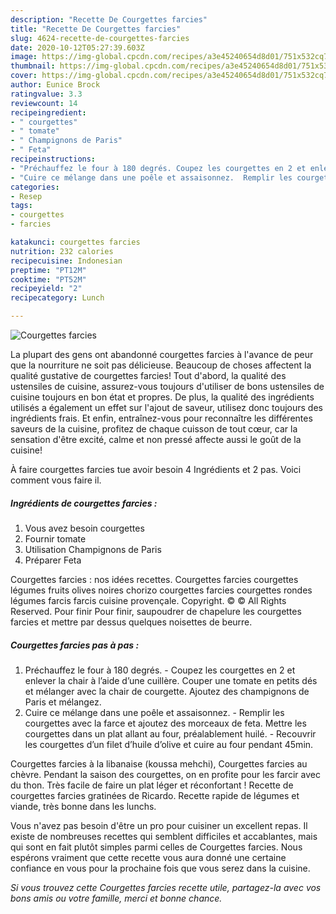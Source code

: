 ```yaml
---
description: "Recette De Courgettes farcies"
title: "Recette De Courgettes farcies"
slug: 4624-recette-de-courgettes-farcies
date: 2020-10-12T05:27:39.603Z
image: https://img-global.cpcdn.com/recipes/a3e45240654d8d01/751x532cq70/courgettes-farcies-photo-principale-de-la-recette.jpg
thumbnail: https://img-global.cpcdn.com/recipes/a3e45240654d8d01/751x532cq70/courgettes-farcies-photo-principale-de-la-recette.jpg
cover: https://img-global.cpcdn.com/recipes/a3e45240654d8d01/751x532cq70/courgettes-farcies-photo-principale-de-la-recette.jpg
author: Eunice Brock
ratingvalue: 3.3
reviewcount: 14
recipeingredient:
- " courgettes"
- " tomate"
- " Champignons de Paris"
- " Feta"
recipeinstructions:
- "Préchauffez le four à 180 degrés. Coupez les courgettes en 2 et enlever la chair à l’aide d’une cuillère. Couper une tomate en petits dés et mélanger avec la chair de courgette. Ajoutez des champignons de Paris et mélangez."
- "Cuire ce mélange dans une poêle et assaisonnez.  Remplir les courgettes avec la farce et ajoutez des morceaux de feta. Mettre les courgettes dans un plat allant au four, préalablement huilé.  Recouvrir les courgettes d’un filet d’huile d’olive et cuire au four pendant 45min."
categories:
- Resep
tags:
- courgettes
- farcies

katakunci: courgettes farcies 
nutrition: 232 calories
recipecuisine: Indonesian
preptime: "PT12M"
cooktime: "PT52M"
recipeyield: "2"
recipecategory: Lunch

---
```



![Courgettes farcies](https://img-global.cpcdn.com/recipes/a3e45240654d8d01/751x532cq70/courgettes-farcies-photo-principale-de-la-recette.jpg)

La plupart des gens ont abandonné courgettes farcies à l'avance de peur que la nourriture ne soit pas délicieuse. Beaucoup de choses affectent la qualité gustative de courgettes farcies! Tout d'abord, la qualité des ustensiles de cuisine, assurez-vous toujours d'utiliser de bons ustensiles de cuisine toujours en bon état et propres. De plus, la qualité des ingrédients utilisés a également un effet sur l'ajout de saveur, utilisez donc toujours des ingrédients frais. Et enfin, entraînez-vous pour reconnaître les différentes saveurs de la cuisine, profitez de chaque cuisson de tout cœur, car la sensation d'être excité, calme et non pressé affecte aussi le goût de la cuisine!

<!--inarticleads1-->

À faire courgettes farcies tue avoir besoin 4 Ingrédients et 2 pas. Voici comment vous faire il.

##### Ingrédients de courgettes farcies :

1. Vous avez besoin  courgettes
1. Fournir  tomate
1. Utilisation  Champignons de Paris
1. Préparer  Feta


Courgettes farcies : nos idées recettes. Courgettes farcies courgettes légumes fruits olives noires chorizo courgettes farcies courgettes rondes légumes farcis farcis cuisine provençale. Copyright. © © All Rights Reserved. Pour finir Pour finir, saupoudrer de chapelure les courgettes farcies et mettre par dessus quelques noisettes de beurre. 

<!--inarticleads2-->

##### Courgettes farcies pas à pas :

1. Préchauffez le four à 180 degrés. - Coupez les courgettes en 2 et enlever la chair à l’aide d’une cuillère. Couper une tomate en petits dés et mélanger avec la chair de courgette. Ajoutez des champignons de Paris et mélangez.
1. Cuire ce mélange dans une poêle et assaisonnez.  - Remplir les courgettes avec la farce et ajoutez des morceaux de feta. Mettre les courgettes dans un plat allant au four, préalablement huilé.  - Recouvrir les courgettes d’un filet d’huile d’olive et cuire au four pendant 45min.


Courgettes farcies à la libanaise (koussa mehchi), Courgettes farcies au chèvre. Pendant la saison des courgettes, on en profite pour les farcir avec du thon. Très facile de faire un plat léger et réconfortant ! Recette de courgettes farcies gratinées de Ricardo. Recette rapide de légumes et viande, très bonne dans les lunchs. 

<!--inarticleads1-->

<p>
Vous n'avez pas besoin d'être un pro pour cuisiner un excellent repas. Il existe de nombreuses recettes qui semblent difficiles et accablantes, mais qui sont en fait plutôt simples parmi celles de Courgettes farcies. Nous espérons vraiment que cette recette vous aura donné une certaine confiance en vous pour la prochaine fois que vous serez dans la cuisine.
</p>

<p>
<i>Si vous trouvez cette Courgettes farcies recette utile, partagez-la avec vos bons amis ou votre famille, merci et bonne chance.</i>
</p>
